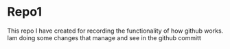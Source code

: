 # Repo1
This repo I have created for recording the functionality of how github works.
Iam doing some changes that manage and see in the github committ
